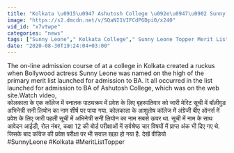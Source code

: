 ```yaml
---
title: "Kolkata \u0915\u0947 Ashutosh College \u092e\u0947\u0902 Sunny Leone Merit List \u092e\u0947\u0902 Topper!, \u092e\u091a\u093e \u092c\u0935\u093e\u0932 \u0935\u0928\u0907\u0902\u0921\u093f\u092f\u093e \u0939\u093f\u0902\u0926\u0940"
image: "https://s2.dmcdn.net/v/SQaNI1VIFCdPGDpi0/x240"
vid_id: "x7vtwpe"
categories: "news"
tags: ["Sunny Leone"," Kolkata College"," Sunny Leone Topper Merit List"]
date: "2020-08-30T19:24:04+03:00"
---
```

The on-line admission course of at a college in Kolkata created a ruckus when Bollywood actress Sunny Leone was named on the high of the primary merit list launched for admission to BA. It all occurred in the list launched for admission to BA of Ashutosh College, which was on the web site.Watch video,  <br>कोलकाता के एक कॉलेज में स्नातक पाठ्यक्रम में प्रवेश के लिए बृहस्पतिवार को जारी मेरिट सूची में बॉलीवुड अभिनेत्री सनी लियोन का नाम शीर्ष पर पाया गया. कोलकाता के आशुतोष कॉलेज में अंग्रेजी बीए ऑनर्स में प्रवेश के लिए जारी पहली सूची में अभिनेत्री सनी लियोन का नाम सबसे ऊपर था. सूची में नाम के साथ आवेदन आईडी, रोल नंबर, कक्षा 12 की बोर्ड परीक्षाओं में सर्वश्रेष्ठ चार विषयों में प्राप्त अंक भी दिए गए थे. जिसके बाद कॉवेज की प्रवेश परीक्षा पर भी सवाल खड़ा हो गया है. देखें वीडियो  <br>#SunnyLeone #Kolkata #MeritListTopper
